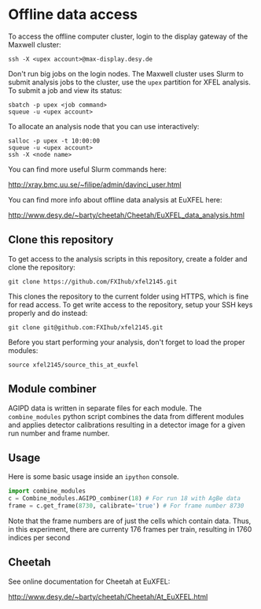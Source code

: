 # Offline data access

To access the offline computer cluster, login to the display gateway of the Maxwell cluster:

```
ssh -X <upex account>@max-display.desy.de
```

Don't run big jobs on the login nodes. The Maxwell cluster uses Slurm to submit analysis jobs to the cluster, use the `upex` partition for XFEL analysis. To submit a job and view its status:

```
sbatch -p upex <job command>
squeue -u <upex account>
```

To allocate an analysis node that you can use interactively:

```
salloc -p upex -t 10:00:00
squeue -u <upex account>
ssh -X <node name>
```

You can find more useful Slurm commands here:

http://xray.bmc.uu.se/~filipe/admin/davinci_user.html

You can find more info about offline data analysis at EuXFEL here:

http://www.desy.de/~barty/cheetah/Cheetah/EuXFEL_data_analysis.html

## Clone this repository

To get access to the analysis scripts in this repository, create a folder and clone the repository:

```
git clone https://github.com/FXIhub/xfel2145.git
```

This clones the repository to the current folder using HTTPS, which is fine for read access. To get write access to the repository, setup your SSH keys properly and do instead:

```
git clone git@github.com:FXIhub/xfel2145.git
```

Before you start performing your analysis, don't forget to load the proper modules:

```
source xfel2145/source_this_at_euxfel
```

## Module combiner
AGIPD data is written in separate files for each module. The `combine_modules`
python script combines the data from different modules and applies detector
calibrations resulting in a detector image for a given run number and frame number.

## Usage

Here is some basic usage inside an `ipython` console.
```python
import combine_modules
c = Combine_modules.AGIPD_combiner(18) # For run 18 with AgBe data
frame = c.get_frame(8730, calibrate='true') # For frame number 8730
```

Note that the frame numbers are of just the cells which contain data. Thus, in 
this experiment, there are currenty 176 frames per train, resulting in 1760 indices per second

## Cheetah

See online documentation for Cheetah at EuXFEL:

http://www.desy.de/~barty/cheetah/Cheetah/At_EuXFEL.html